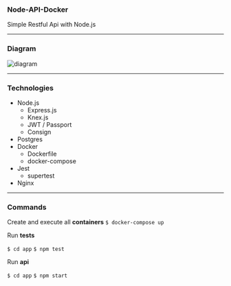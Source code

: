 ### Node-API-Docker

Simple Restful Api with Node.js

------------
### Diagram

![diagram](https://user-images.githubusercontent.com/12651865/157768699-5c12a4d7-c552-4b9b-b8fd-8795f38cf9f5.jpg)

------------

### Technologies
+ Node.js
   + Express.js
   + Knex.js
   + JWT / Passport
   + Consign
+ Postgres
+ Docker
   + Dockerfile
   + docker-compose
+ Jest
   + supertest
+ Nginx

------------
### Commands
Create and execute all **containers**
`$ docker-compose up`

Run **tests**

`$ cd app`
`$ npm test`

Run **api**

`$ cd app`
`$ npm start`
